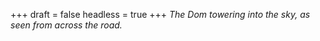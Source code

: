 
+++
draft = false
headless = true
+++
_The Dom towering into the sky, as seen from across the road._
